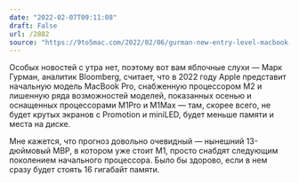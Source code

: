 ```yaml
---
date: "2022-02-07T09:11:08"
draft: False
url: /2882
source: "https://9to5mac.com/2022/02/06/gurman-new-entry-level-macbook-pro-with-m2-chip-coming-this-year-but-no-promotion/"
---
```


Особых новостей с утра нет, поэтому вот вам яблочные слухи — Марк Гурман, аналитик Bloomberg, считает, что в 2022 году Apple представит начальную модель MacBook Pro, снабженную процессором M2 и лишенную ряда возможностей моделей, показанных осенью и оснащенных процессорами M1Pro и M1Max — там, скорее всего, не будет крутых экранов с Promotion и miniLED, будет меньше памяти и места на диске.

Мне кажется, что прогноз довольно очевидный — нынешний 13-дюймовый MBP, в котором уже стоит M1, просто снабдят следующим поколением начального процессора. Было бы здорово, если в нем сразу будет стоять 16 гигабайт памяти.
